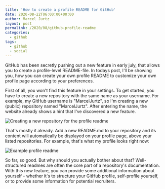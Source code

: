 ```yaml
---
title: 'How to create a profile README for GitHub'
date: 2020-08-22T06:00:00+00:00
author: Marcel Jurtz
layout: post
permalink: /2020/08/github-profile-readme
categories:
  - github
tags:
  - github
  - social
---
```


GitHub has been secretly pushing out a new feature in early july, that allows you to create a profile-level README-file. In todays post, I'll be showing you, how you can create your own profile README to customize your own profile page according to your preferences.

First of all, you won't find this feature in your settings. To get started, you have to create a new repository with the same name as your username. For example, my GitHub username is "MarcelJurtz", so I'm creating a new (public) repository named "MarcelJurtz". After entering the name, the website already shows a hint that I've discovered a new feature.

![Creating a new repository for the profile readme](/assets/2020/github_profile_readme_repo.png)

That's mostly it already. Add a new README.md to your repository and its content will automatically be displayed on your profile page, above your listed repositories. For example, that's what my profile looks right now:

![Example profile readme](/assets/2020/github_profile_readme_preview.png)

So far, so good. But why should you actually bother about that? Well-structured readmes are often the core part of a repository's documentation. With this new feature, you can provide some additional information about yourself - whether it's to structure your GitHub profile, self-profile yourself, or to provide some information for potential recruiters.